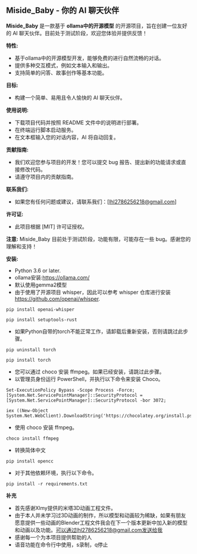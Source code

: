## Miside_Baby - 你的 AI 聊天伙伴

**Miside_Baby** 是一款基于 **ollama中的开源模型** 的开源项目，旨在创建一位友好的 AI 聊天伙伴。目前处于测试阶段，欢迎您体验并提供反馈！


**特性:**

* 基于ollama中的开源模型开发，能够免费的进行自然流畅的对话。
* 提供多种交互模式，例如文本输入和输出。
* 支持简单的问答、故事创作等基本功能。

**目标:**

*  构建一个简单、易用且令人愉快的 AI 聊天伙伴。


**使用说明:**

* 下载项目代码并按照 README 文件中的说明进行部署。
* 在终端运行脚本启动服务。
* 在文本框输入您的对话内容，AI 将自动回复。

**贡献指南:**

* 我们欢迎您参与项目的开发！您可以提交 bug 报告、提出新的功能请求或直接修改代码。
* 请遵守项目内的贡献指南。

**联系我们:**

* 如果您有任何问题或建议，请联系我们：[lhl2786256218@gmail.com]

**许可证:**

* 此项目根据 [MIT] 许可证授权。

**注意:** Miside_Baby 目前处于测试阶段，功能有限，可能存在一些 bug。感谢您的理解和支持！


**安装:**
* Python 3.6 or later.
* ollama安装:https://ollama.com/
* 默认使用gemma2模型
* 由于使用了开源项目 whisper，因此可以参考 whisper 仓库进行安装   https://github.com/openai/whisper.
  
<pre><code>pip install openai-whisper</code></pre>

<pre><code>pip install setuptools-rust</code></pre>

* 如果Python自带的torch不能正常工作，请卸载后重新安装，否则请跳过此步骤。
  
<pre><code>pip uninstall torch</code></pre>

<pre><code>pip install torch</code></pre>

* 您可以通过 choco 安装 ffmpeg。如果已经安装，请跳过此步骤。
* 以管理员身份运行 PowerShell，并执行以下命令来安装 Choco。
<pre><code>Set-ExecutionPolicy Bypass -Scope Process -Force; [System.Net.ServicePointManager]::SecurityProtocol = [System.Net.ServicePointManager]::SecurityProtocol -bor 3072; </code></pre>
<pre><code>iex ((New-Object System.Net.WebClient).DownloadString('https://chocolatey.org/install.ps1'))</code></pre>
* 使用 choco 安装 ffmpeg。
<pre><code>choco install ffmpeg</code></pre>
* 转换简体中文
<pre><code>pip install opencc</code></pre>
* 对于其他依赖环境，执行以下命令。
<pre><code>pip install -r requirements.txt</code></pre>



**补充**
* 首先感谢Xlmy提供的米塔3D动画工程文件。
* 由于本人并未学习过3D动画的制作，所以模型和动画较为稀缺，如果有朋友愿意提供一些动画的Blender工程文件我会在下一个版本更新中加入新的模型和动画以及功能。可以通过lhl2786256218@gmail.com发送给我
* 感谢每一个为本项目提供帮助的人
* 语音功能在命令行中使用，s录制，q停止